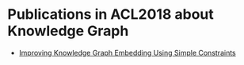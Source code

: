 # Publications in ACL2018 about Knowledge Graph
* [Improving Knowledge Graph Embedding Using Simple Constraints](https://github.com/wds-seu/Knowledge-Graph-Publications/blob/master/conference_publication/acl2018/dww_acl2018/README.md)
